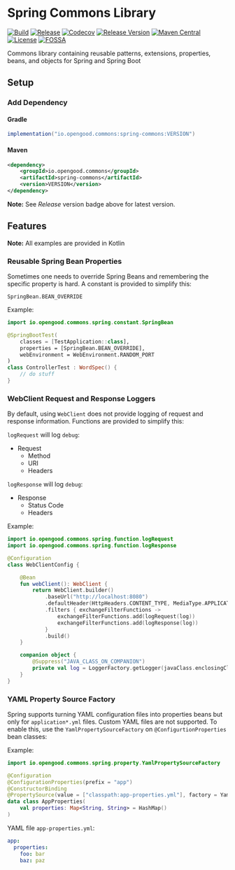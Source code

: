 # Spring Commons Library

[![Build](https://github.com/opengoodio/spring-commons/workflows/build/badge.svg)](https://github.com/opengoodio/spring-commons/actions?query=workflow%3Abuild)
[![Release](https://github.com/opengoodio/spring-commons/workflows/release/badge.svg)](https://github.com/opengoodio/spring-commons/actions?query=workflow%3Arelease)
[![Codecov](https://codecov.io/gh/opengoodio/spring-commons/branch/main/graph/badge.svg?token=AEEYTGK87F)](https://codecov.io/gh/opengoodio/spring-commons)
[![Release Version](https://img.shields.io/github/release/opengoodio/spring-commons.svg)](https://github.com/opengoodio/spring-commons/releases/latest)
[![Maven Central](https://maven-badges.herokuapp.com/maven-central/io.opengood.commons/spring-commons/badge.svg)](https://maven-badges.herokuapp.com/maven-central/io.opengood.commons/spring-commons)
[![License](https://img.shields.io/badge/license-MIT-blue.svg)](https://raw.githubusercontent.com/opengoodio/spring-commons/master/LICENSE)
[![FOSSA](https://app.fossa.com/api/projects/custom%2B22161%2Fgithub.com%2Fopengoodio%2Fspring-commons.svg?type=small)](https://app.fossa.com/projects/custom%2B22161%2Fgithub.com%2Fopengoodio%2Fspring-commons?ref=badge_small)

Commons library containing reusable patterns, extensions, properties,
beans, and objects for Spring and Spring Boot

## Setup

### Add Dependency

#### Gradle

```groovy
implementation("io.opengood.commons:spring-commons:VERSION")
```

#### Maven

```xml
<dependency>
    <groupId>io.opengood.commons</groupId>
    <artifactId>spring-commons</artifactId>
    <version>VERSION</version>
</dependency>
```

**Note:** See *Release* version badge above for latest version.

## Features

**Note:** All examples are provided in Kotlin

### Reusable Spring Bean Properties

Sometimes one needs to override Spring Beans and remembering the
specific property is hard. A constant is provided to simplify this:

`SpringBean.BEAN_OVERRIDE`

Example:

```kotlin
import io.opengood.commons.spring.constant.SpringBean

@SpringBootTest(
    classes = [TestApplication::class],
    properties = [SpringBean.BEAN_OVERRIDE],
    webEnvironment = WebEnvironment.RANDOM_PORT
)
class ControllerTest : WordSpec() {
    // do stuff
}
```

### WebClient Request and Response Loggers

By default, using `WebClient` does not provide logging of request and
response information. Functions are provided to simplify this:

`logRequest` will log `debug`:
* Request
  * Method
  * URI
  * Headers

`logResponse` will log `debug`:
* Response
  * Status Code
  * Headers

Example:

```kotlin
import io.opengood.commons.spring.function.logRequest
import io.opengood.commons.spring.function.logResponse

@Configuration
class WebClientConfig {

    @Bean
    fun webClient(): WebClient {
        return WebClient.builder()
            .baseUrl("http://localhost:8080")
            .defaultHeader(HttpHeaders.CONTENT_TYPE, MediaType.APPLICATION_JSON_VALUE)
            .filters { exchangeFilterFunctions ->
                exchangeFilterFunctions.add(logRequest(log))
                exchangeFilterFunctions.add(logResponse(log))
            }
            .build()
    }

    companion object {
        @Suppress("JAVA_CLASS_ON_COMPANION")
        private val log = LoggerFactory.getLogger(javaClass.enclosingClass)
    }
}
```

### YAML Property Source Factory

Spring supports turning YAML configuration files into properties beans
but only for `application*.yml` files. Custom YAML files are not
supported. To enable this, use the `YamlPropertySourceFactory` on
`@ConfigurtionProperties` bean classes:

Example:

```kotlin
import io.opengood.commons.spring.property.YamlPropertySourceFactory

@Configuration
@ConfigurationProperties(prefix = "app")
@ConstructorBinding
@PropertySource(value = ["classpath:app-properties.yml"], factory = YamlPropertySourceFactory::class)
data class AppProperties(
    val properties: Map<String, String> = HashMap()
)
```

YAML file `app-properties.yml`:

```yaml
app:
  properties:
    foo: bar
    baz: paz
```
